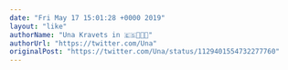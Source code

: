 ```yaml
---
date: "Fri May 17 15:01:28 +0000 2019"
layout: "like"
authorName: "Una Kravets in 🇪🇸👩🏻‍💻"
authorUrl: "https://twitter.com/Una"
originalPost: "https://twitter.com/Una/status/1129401554732277760"
---
```

